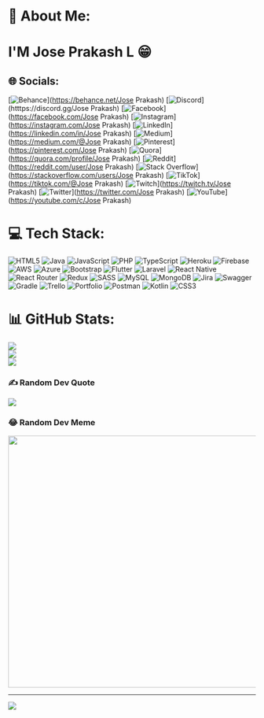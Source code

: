 # 💫 About Me:
<h1>I'M Jose Prakash L &#128513;</h1>


## 🌐 Socials:
[![Behance](https://img.shields.io/badge/Behance-1769ff?logo=behance&logoColor=white)](https://behance.net/Jose Prakash) [![Discord](https://img.shields.io/badge/Discord-%237289DA.svg?logo=discord&logoColor=white)](htttps://discord.gg/Jose Prakash) [![Facebook](https://img.shields.io/badge/Facebook-%231877F2.svg?logo=Facebook&logoColor=white)](https://facebook.com/Jose Prakash) [![Instagram](https://img.shields.io/badge/Instagram-%23E4405F.svg?logo=Instagram&logoColor=white)](https://instagram.com/Jose Prakash) [![LinkedIn](https://img.shields.io/badge/LinkedIn-%230077B5.svg?logo=linkedin&logoColor=white)](https://linkedin.com/in/Jose Prakash) [![Medium](https://img.shields.io/badge/Medium-12100E?logo=medium&logoColor=white)](https://medium.com/@Jose Prakash) [![Pinterest](https://img.shields.io/badge/Pinterest-%23E60023.svg?logo=Pinterest&logoColor=white)](https://pinterest.com/Jose Prakash) [![Quora](https://img.shields.io/badge/Quora-%23B92B27.svg?logo=Quora&logoColor=white)](https://quora.com/profile/Jose Prakash) [![Reddit](https://img.shields.io/badge/Reddit-%23FF4500.svg?logo=Reddit&logoColor=white)](https://reddit.com/user/Jose Prakash) [![Stack Overflow](https://img.shields.io/badge/-Stackoverflow-FE7A16?logo=stack-overflow&logoColor=white)](https://stackoverflow.com/users/Jose Prakash) [![TikTok](https://img.shields.io/badge/TikTok-%23000000.svg?logo=TikTok&logoColor=white)](https://tiktok.com/@Jose Prakash) [![Twitch](https://img.shields.io/badge/Twitch-%239146FF.svg?logo=Twitch&logoColor=white)](https://twitch.tv/Jose Prakash) [![Twitter](https://img.shields.io/badge/Twitter-%231DA1F2.svg?logo=Twitter&logoColor=white)](https://twitter.com/Jose Prakash) [![YouTube](https://img.shields.io/badge/YouTube-%23FF0000.svg?logo=YouTube&logoColor=white)](https://youtube.com/c/Jose Prakash) 

# 💻 Tech Stack:
![HTML5](https://img.shields.io/badge/html5-%23E34F26.svg?style=for-the-badge&logo=html5&logoColor=white) ![Java](https://img.shields.io/badge/java-%23ED8B00.svg?style=for-the-badge&logo=java&logoColor=white) ![JavaScript](https://img.shields.io/badge/javascript-%23323330.svg?style=for-the-badge&logo=javascript&logoColor=%23F7DF1E) ![PHP](https://img.shields.io/badge/php-%23777BB4.svg?style=for-the-badge&logo=php&logoColor=white) ![TypeScript](https://img.shields.io/badge/typescript-%23007ACC.svg?style=for-the-badge&logo=typescript&logoColor=white) ![Heroku](https://img.shields.io/badge/heroku-%23430098.svg?style=for-the-badge&logo=heroku&logoColor=white) ![Firebase](https://img.shields.io/badge/firebase-%23039BE5.svg?style=for-the-badge&logo=firebase) ![AWS](https://img.shields.io/badge/AWS-%23FF9900.svg?style=for-the-badge&logo=amazon-aws&logoColor=white) ![Azure](https://img.shields.io/badge/azure-%230072C6.svg?style=for-the-badge&logo=azure-devops&logoColor=white) ![Bootstrap](https://img.shields.io/badge/bootstrap-%23563D7C.svg?style=for-the-badge&logo=bootstrap&logoColor=white) ![Flutter](https://img.shields.io/badge/Flutter-%2302569B.svg?style=for-the-badge&logo=Flutter&logoColor=white) ![Laravel](https://img.shields.io/badge/laravel-%23FF2D20.svg?style=for-the-badge&logo=laravel&logoColor=white) ![React Native](https://img.shields.io/badge/react_native-%2320232a.svg?style=for-the-badge&logo=react&logoColor=%2361DAFB) ![React Router](https://img.shields.io/badge/React_Router-CA4245?style=for-the-badge&logo=react-router&logoColor=white) ![Redux](https://img.shields.io/badge/redux-%23593d88.svg?style=for-the-badge&logo=redux&logoColor=white) ![SASS](https://img.shields.io/badge/SASS-hotpink.svg?style=for-the-badge&logo=SASS&logoColor=white) ![MySQL](https://img.shields.io/badge/mysql-%2300f.svg?style=for-the-badge&logo=mysql&logoColor=white) ![MongoDB](https://img.shields.io/badge/MongoDB-%234ea94b.svg?style=for-the-badge&logo=mongodb&logoColor=white) ![Jira](https://img.shields.io/badge/jira-%230A0FFF.svg?style=for-the-badge&logo=jira&logoColor=white) ![Swagger](https://img.shields.io/badge/-Swagger-%23Clojure?style=for-the-badge&logo=swagger&logoColor=white) ![Gradle](https://img.shields.io/badge/Gradle-02303A.svg?style=for-the-badge&logo=Gradle&logoColor=white) ![Trello](https://img.shields.io/badge/Trello-%23026AA7.svg?style=for-the-badge&logo=Trello&logoColor=white) ![Portfolio](https://img.shields.io/badge/Portfolio-%23000000.svg?style=for-the-badge&logo=firefox&logoColor=#FF7139) ![Postman](https://img.shields.io/badge/Postman-FF6C37?style=for-the-badge&logo=postman&logoColor=white) ![Kotlin](https://img.shields.io/badge/kotlin-%230095D5.svg?style=for-the-badge&logo=kotlin&logoColor=white) ![CSS3](https://img.shields.io/badge/css3-%231572B6.svg?style=for-the-badge&logo=css3&logoColor=white)
# 📊 GitHub Stats:
![](https://github-readme-stats.vercel.app/api?username=Joseprakash1990&theme=dark&hide_border=false&include_all_commits=true&count_private=true)<br/>
![](https://github-readme-streak-stats.herokuapp.com/?user=Joseprakash1990&theme=dark&hide_border=false)<br/>
![](https://github-readme-stats.vercel.app/api/top-langs/?username=Joseprakash1990&theme=dark&hide_border=false&include_all_commits=true&count_private=true&layout=compact)

### ✍️ Random Dev Quote
![](https://quotes-github-readme.vercel.app/api?type=horizontal&theme=radical)

### 😂 Random Dev Meme
<img src="https://random-memer.herokuapp.com/" width="512px"/>

---
[![](https://visitcount.itsvg.in/api?id=Joseprakash1990&icon=0&color=0)](https://visitcount.itsvg.in)
